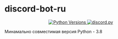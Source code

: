 # discord-bot-ru

<center>
    <!-- <a href="https://discord.gg/DWdBStuTZe">
        <img src="https://discordapp.com/api/guilds/977503884257947689/widget.png?style=shield" alt="Discord Server">
    </a> -->
    <a href="https://www.python.org/downloads/">
        <img src="https://img.shields.io/badge/PYTHON-3.8%20%7C%203.9%20%7C%203.10%20%7C%203.11-blue%203.11-blue"  alt="Python Versions" >
    </a>
    <a href="https://github.com/nextcord/nextcord/blob/5ed02d06386ba7b0ac009e9e8833c5f9f2cadb44/docs/index.rst/">
        <img src="https://img.shields.io/badge/NEXTCORD-2.4.2-blue" alt="discord.py">
    </a>
</center>

Минамально совместимая версия Python - 3.8